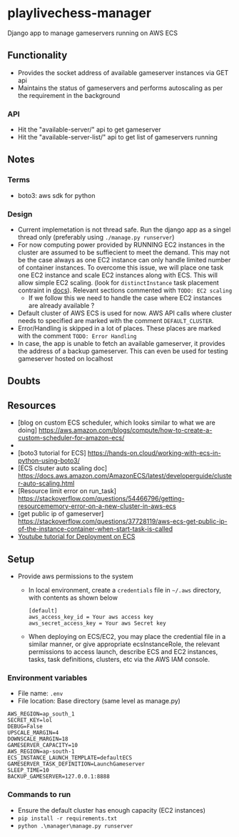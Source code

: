 # playlivechess-manager

Django app to manage gameservers running on AWS ECS

## Functionality

* Provides the socket address of available gameserver instances via GET api
* Maintains the status of gameservers and performs autoscaling as per the requirement in the background

### API

* Hit the "available-server/" api to get gameserver
* Hit the "available-server-list/" api to get list of gameservers running
<!--- TODO: add response json format/example -->

## Notes

### Terms

* boto3: aws sdk for python

### Design

* Current implemetation is not thread safe. Run the django app as a singel thread only (preferably using `./manage.py runserver`)
* For now computing power provided by RUNNING EC2 instances in the cluster are assumed to be suffiecient to meet the demand. This may not be the case always as one EC2 instance can only handle limited number of container instances. To overcome this issue, we will place one task one EC2 instance and scale EC2 instances along with ECS. This will allow simple EC2 scaling. (look for `distinctInstance` task placement contraint in [docs](https://docs.aws.amazon.com/AmazonECS/latest/developerguide/task-placement-constraints.html)). Relevant sections commented with `TODO: EC2 scaling`
    * If we follow this we need to handle the case where EC2 instances are already available ?
* Default cluster of AWS ECS is used for now. AWS API calls where cluster needs to specified are marked with the comment `DEFAULT_CLUSTER`.
* Error/Handling is skipped in a lot of places. These places are marked with the comment `TODO: Error Handling`
* In case, the app is unable to fetch an available gameserver, it provides the address of a backup gameserver. This can even be used for testing gameserver hosted on localhost

## Doubts

## Resources

* [blog on custom ECS scheduler, which looks similar to what we are doing] https://aws.amazon.com/blogs/compute/how-to-create-a-custom-scheduler-for-amazon-ecs/
* [boto3 api doc]: https://boto3.amazonaws.com/v1/documentation/api/latest/reference/services/ecs.html#ECS.Client.run_task/
* [boto3 tutorial for ECS] https://hands-on.cloud/working-with-ecs-in-python-using-boto3/
* [ECS clsuter auto scaling doc] https://docs.aws.amazon.com/AmazonECS/latest/developerguide/cluster-auto-scaling.html
* [Resource limit error on run_task] https://stackoverflow.com/questions/54466796/getting-resourcememory-error-on-a-new-cluster-in-aws-ecs
* [get public ip of gameserver] https://stackoverflow.com/questions/37728119/aws-ecs-get-public-ip-of-the-instance-container-when-start-task-is-called
* [Youtube tutorial for Deployment on ECS](https://www.youtube.com/watch?v=zs3tyVgiBQQ&t=350s)

## Setup

* Provide aws permissions to the system
    * In local environment, create a `credentials` file in `~/.aws` directory, with contents as shown below
        ```
        [default]
        aws_access_key_id = Your aws access key
        aws_secret_access_key = Your aws Secret key
        ```

    * When deploying on ECS/EC2, you may place the credential file in a similar manner, or give appropriate ecsInstanceRole, the relevant permissions to access launch, describe ECS and EC2 
    instances, tasks, task definitions, clusters, etc via the AWS IAM console.
    <!--- TODO: add details and example json -->

### Environment variables
* File name: `.env`
* File location: Base directory (same level as manage.py)
```
AWS_REGION=ap_south_1
SECRET_KEY=lol
DEBUG=False
UPSCALE_MARGIN=4
DOWNSCALE_MARGIN=18
GAMESERVER_CAPACITY=10
AWS_REGION=ap-south-1
ECS_INSTANCE_LAUNCH_TEMPLATE=defaultECS
GAMESERVER_TASK_DEFINITION=LaunchGameserver
SLEEP_TIME=10
BACKUP_GAMESERVER=127.0.0.1:8888
```
### Commands to run
* Ensure the default cluster has enough capacity (EC2 instances)
* `pip install -r requirements.txt`
* `python .\manager\manage.py runserver`